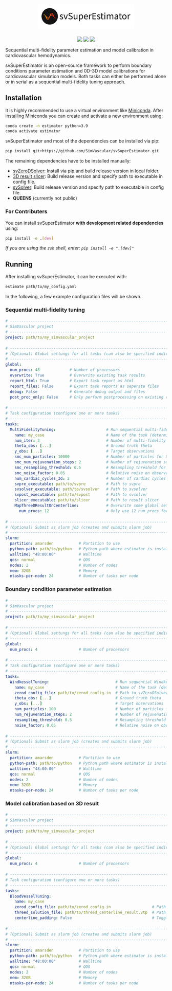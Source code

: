 <h1 align="center">
<img src="doc/source/img/logo.png" width="300">
</h1>

<p align="center">
<img src="https://github.com/SimVascular/svSuperEstimator/actions/workflows/codechecks.yml/badge.svg"/>
<img src="https://github.com/SimVascular/svSuperEstimator/actions/workflows/test.yml/badge.svg"/>
<img src="https://github.com/SimVascular/svSuperEstimator/actions/workflows/documentation.yml/badge.svg"/>
</p>

Sequential multi-fidelity parameter estimation and model calibration in
cardiovascular hemodynamics.

svSuperEstimator is an open-source framework to perform boundary conditions
parameter estimation and 0D-3D model calibrations for
cardiovascular simulation models. Both tasks can either be performed alone or
in serial as a sequential multi-fidelity tuning approach.

## Installation

It is highly recommended to use a virtual environment like
[Miniconda](https://docs.conda.io/en/latest/miniconda.html).
After installing Miniconda you can create and activate a new environment using:

```bash
conda create -n estimator python=3.9
conda activate estimator
```

svSuperEstimator and most of the dependencies can be installed via pip:

```bash
pip install git+https://github.com/SimVascular/svSuperEstimator.git
```

The remaining dependencies have to be installed manually:

* [svZeroDSolver](https://github.com/richterjakob/svZeroDSolver): Install via pip and build release version in local folder.
* [3D result slicer](https://gitlab.com/sanddorn/sanddorn-toolbox/-/tree/main/slicer): Build release version and specify path to executable in config file.
* [svSolver](https://github.com/SimVascular/svSolver): Build release version and specify path to executable in config file.
* **QUEENS** (currently not public)

### For Contributers

You can install svSuperEstimator **with development related dependencies**
using:

```bash
pip install -e .[dev]
```

*If you are using the `zsh` shell, enter: `pip install -e ".[dev]"`*

## Running

After installing svSuperEstimator, it can be executed with:

```bash
estimate path/to/my_config.yaml
```

In the following, a few example configuration files will be shown.

### Sequential multi-fidelity tuning

```yaml
# -------------------------------------------------------------------------------------------
# SimVascular project
# -------------------------------------------------------------------------------------------
project: path/to/my_simvascular_project

# -------------------------------------------------------------------------------------------
# (Optional) Global settungs for all tasks (can also be specified individually for each task)
# -------------------------------------------------------------------------------------------
global:
  num_procs: 48             # Number of processors
  overwrite: True           # Overwrite existing task results
  report_html: True         # Export task report as html
  report_files: False       # Export task reports as seperate files
  debug: False              # Generate debug output and files
  post_proc_only: False     # Only perform postprocessing on existing results.

# -------------------------------------------------------------------------------------------
# Task configuration (configure one or more tasks)
# -------------------------------------------------------------------------------------------
tasks:
  MultiFidelityTuning:                      # Run sequential multi-fidelity tuning
    name: my_case                           # Name of the task (determines the folder name)
    num_iter: 3                             # Number of multi-fidelity iterations to perform
    theta_obs: [...]                        # Ground truth theta
    y_obs: [...]                            # Target observations
    smc_num_particles: 10000                # Number of particles for Sequential-Monte-Carlo
    smc_num_rejuvenation_steps: 2           # Number of rejuvenation steps for Sequential-Monte-Carlo
    smc_resampling_threshold: 0.5           # Resampling threshold for Sequential-Monte-Carlo
    smc_noise_factor: 0.05                  # Relative noise on observations (relative standard deviation)
    num_cardiac_cycles_3d: 2                # Number of cardiac cycles to simulate in 3D
    svpre_executable: path/to/svpre         # Path to svpre
    svsolver_executable: path/to/svsolver   # Path to svsolver
    svpost_executable: path/to/svpost       # Path to svsolver
    slicer_executable: path/to/slicer       # Path to result slicer
    MapThreeDResultOnCenterline:            # Overwrite some global settings for task MapThreeDResultOnCenterline
      num_procs: 12                         # Only use 12 num_procs for 3D-0D mapping

# -------------------------------------------------------------------------------------------
# (Optional) Submit as slurm job (creates and submits slurm job)
# -------------------------------------------------------------------------------------------
slurm:
  partition: amarsden           # Partition to use
  python-path: path/to/python   # Python path where estimator is installed
  walltime: "48:00:00"          # Walltime
  qos: normal                   # QOS
  nodes: 2                      # Number of nodes
  mem: 32GB                     # Memory
  ntasks-per-node: 24           # Number of tasks per node
```

### Boundary condition parameter estimation

```yaml
# -------------------------------------------------------------------------------------------
# SimVascular project
# -------------------------------------------------------------------------------------------
project: path/to/my_simvascular_project

# -------------------------------------------------------------------------------------------
# (Optional) Global settungs for all tasks (can also be specified individually for each task)
# -------------------------------------------------------------------------------------------
global: 
  num_procs: 4                  # Number of processors

# -------------------------------------------------------------------------------------------
# Task configuration (configure one or more tasks)
# -------------------------------------------------------------------------------------------
tasks:
  WindkesselTuning:                             # Run sequential Windkessel tuning
    name: my_case                               # Name of the task (determines the folder name)
    zerod_config_file: path/to/zerod_config.in  # Path to svZeroDSolver input file
    theta_obs: [...]                            # Ground truth theta
    y_obs: [...]                                # Target observations
    num_particles: 100                          # Number of particles for Sequential-Monte-Carlo
    num_rejuvenation_steps: 2                   # Number of rejuvenation steps for Sequential-Monte-Carlo
    resampling_threshold: 0.5                   # Resampling threshold for Sequential-Monte-Carlo
    noise_factor: 0.05                          # Relative noise on observations (relative standard deviation)

# -------------------------------------------------------------------------------------------
# (Optional) Submit as slurm job (creates and submits slurm job)
# -------------------------------------------------------------------------------------------
slurm:
  partition: amarsden           # Partition to use
  python-path: path/to/python   # Python path where estimator is installed
  walltime: "48:00:00"          # Walltime
  qos: normal                   # QOS
  nodes: 2                      # Number of nodes
  mem: 32GB                     # Memory
  ntasks-per-node: 24           # Number of tasks per node
```

### Model calibration based on 3D result

```yaml
# -------------------------------------------------------------------------------------------
# SimVascular project
# -------------------------------------------------------------------------------------------
project: path/to/my_simvascular_project

# -------------------------------------------------------------------------------------------
# (Optional) Global settungs for all tasks (can also be specified individually for each task)
# -------------------------------------------------------------------------------------------
global:
  num_procs: 4                  # Number of processors

# -------------------------------------------------------------------------------------------
# Task configuration (configure one or more tasks)
# -------------------------------------------------------------------------------------------
tasks:
  BloodVesselTuning:
    name: my_case
    zerod_config_file: path/to/zerod_config.in                  # Path to svZeroDSolver input file
    threed_solution_file: path/to/threed_centerline_result.vtp  # Path 3D result mapped on centerline
    centerline_padding: False                                   # Toggle padding over border nodes in centerline result

# -------------------------------------------------------------------------------------------
# (Optional) Submit as slurm job (creates and submits slurm job)
# -------------------------------------------------------------------------------------------
slurm:
  partition: amarsden           # Partition to use
  python-path: path/to/python   # Python path where estimator is installed
  walltime: "48:00:00"          # Walltime
  qos: normal                   # QOS
  nodes: 2                      # Number of nodes
  mem: 32GB                     # Memory
  ntasks-per-node: 24           # Number of tasks per node
```
